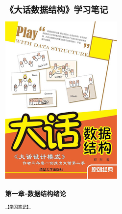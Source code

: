 
# 《大话数据结构》学习笔记

![Cover](https://github.com/logan70/Data-Structures-and-Algorithms/blob/master/%E5%A4%A7%E8%AF%9D%E6%95%B0%E6%8D%AE%E7%BB%93%E6%9E%84/build/cover.jpg?raw=true)

## 第一章-数据结构绪论

[【学习笔记】](https://github.com/logan70/Data-Structures-and-Algorithms/tree/master/大话数据结构/%E7%AC%AC%E4%B8%80%E7%AB%A0-%E6%95%B0%E6%8D%AE%E7%BB%93%E6%9E%84%E7%BB%AA%E8%AE%BA)

